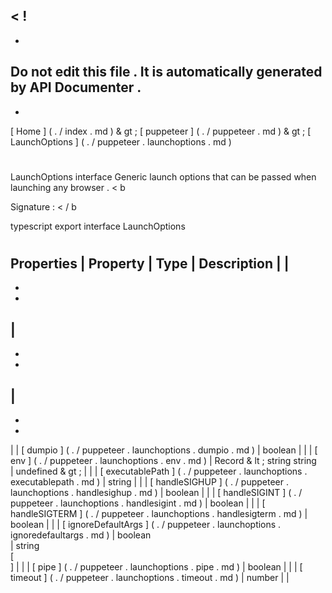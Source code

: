 <
!
-
-
Do
not
edit
this
file
.
It
is
automatically
generated
by
API
Documenter
.
-
-
>
[
Home
]
(
.
/
index
.
md
)
&
gt
;
[
puppeteer
]
(
.
/
puppeteer
.
md
)
&
gt
;
[
LaunchOptions
]
(
.
/
puppeteer
.
launchoptions
.
md
)
#
#
LaunchOptions
interface
Generic
launch
options
that
can
be
passed
when
launching
any
browser
.
<
b
>
Signature
:
<
/
b
>
typescript
export
interface
LaunchOptions
#
#
Properties
|
Property
|
Type
|
Description
|
|
-
-
-
|
-
-
-
|
-
-
-
|
|
[
dumpio
]
(
.
/
puppeteer
.
launchoptions
.
dumpio
.
md
)
|
boolean
|
|
|
[
env
]
(
.
/
puppeteer
.
launchoptions
.
env
.
md
)
|
Record
&
lt
;
string
string
\
|
undefined
&
gt
;
|
|
|
[
executablePath
]
(
.
/
puppeteer
.
launchoptions
.
executablepath
.
md
)
|
string
|
|
|
[
handleSIGHUP
]
(
.
/
puppeteer
.
launchoptions
.
handlesighup
.
md
)
|
boolean
|
|
|
[
handleSIGINT
]
(
.
/
puppeteer
.
launchoptions
.
handlesigint
.
md
)
|
boolean
|
|
|
[
handleSIGTERM
]
(
.
/
puppeteer
.
launchoptions
.
handlesigterm
.
md
)
|
boolean
|
|
|
[
ignoreDefaultArgs
]
(
.
/
puppeteer
.
launchoptions
.
ignoredefaultargs
.
md
)
|
boolean
\
|
string
\
[
\
]
|
|
|
[
pipe
]
(
.
/
puppeteer
.
launchoptions
.
pipe
.
md
)
|
boolean
|
|
|
[
timeout
]
(
.
/
puppeteer
.
launchoptions
.
timeout
.
md
)
|
number
|
|
